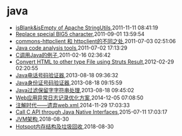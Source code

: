 # java
* [isBlank&isEmpty of Apache StringUtils](/2011/2011-11-11-isblankisempty-of-apache-stringutils),2011-11-11 08:41:19
* [Replace special BIG5 character](/2011/2011-09-01-replace-char-with-ufffd-when-decode-failed),2011-09-01 13:59:54
* [commons-httpclient 和 httpclient的不同之处](/2011/2011-07-03-commons-httpclient-and-httpclient),2011-07-03 02:51:06
* [Java code analysis tools](/2011/2011-07-02-java-code-analysis-tools),2011-07-02 17:13:29
* [C调用Java的例子](/2011/2011-02-16-c_invoke_java),2011-02-16 02:36:42
* [Convert HTML to other type File using Struts Result](/2012/2012-02-29-convert-html-to-other-type-file-using-struts-result),2012-02-29 02:20:55
* [Java电话号码验证器](/2013/2013-08-18-java-tel-validator),2013-08-18 09:36:32
* [Java身份证号码验证器](/2013/2013-08-18-java-id-validator),2013-08-18 09:15:59
* [Java过滤保留字字符串处理](/2013/2013-08-18-java-filter-keeping-words),2013-08-18 09:45:02
* [Web应用异常日志记录优化方案](/2014/2014-12-05-web-error-log-method),2014-12-05 07:08:50
* [注解时代——遗弃web.xml](/2014/2014-11-29-deprecate-web-xml),2014-11-29 17:03:33
* [Call C API through Java Native Interfaces](/2015/2015-07-11-call-c-api-through-java-native-interfaces),2015-07-11 17:03:17
* [JVM架构](/2018/2018-08-30-jvm-arch),2018-08-30
* [Hotspot内存结构及垃圾回收](/2018/2018-08-30-hotspot-memory-and-gc),2018-08-30
